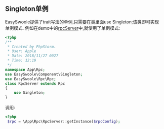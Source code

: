 ## Singleton单例
EasySwoole提供了trait写法的单例,只需要在类里面use Singleton;该类即可实现单例模式.
例如在demo中的[rpcServer](https://github.com/easy-swoole/demo/blob/3.x/App/Rpc/RpcServer.php)中,就使用了单例模式:
```php
<?php
/**
 * Created by PhpStorm.
 * User: Apple
 * Date: 2018/11/27 0027
 * Time: 12:19
 */
namespace App\Rpc;
use EasySwoole\Component\Singleton;
use EasySwoole\Rpc\Rpc;
class RpcServer extends Rpc
{
    use Singleton;
}
```
调用:
```php
<?php
 $rpc = \App\Rpc\RpcServer::getInstance($rpcConfig);
```

